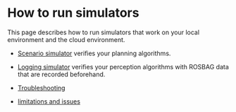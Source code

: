 # How to run simulators

This page describes how to run simulators that work on your local environment and the cloud environment.

- [Scenario simulator](scenario-simulator/run-on-local-env.md) verifies your planning algorithms.
- [Logging simulator](logging-simulator/run-on-cloud-env.md) verifies your perception algorithms with ROSBAG data that are recorded beforehand.

- [Troubleshooting](troubleshooting.md/troubleshooting.md)
- [limitations and issues](limitations-and-issues/limitations-and-issues.md)
